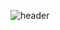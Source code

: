![header](https://capsule-render.vercel.app/api?type=wave&color=0:bc4e9c,100:f80759&height=300&section=header&text=Hello%20There!&fontSize=90)

